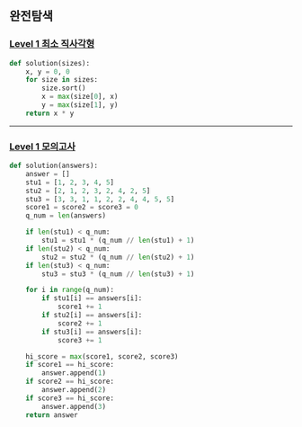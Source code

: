 ## 완전탐색

### [Level 1 최소 직사각형](https://school.programmers.co.kr/learn/courses/30/lessons/86491)

```python
def solution(sizes):
    x, y = 0, 0
    for size in sizes:
        size.sort()
        x = max(size[0], x)
        y = max(size[1], y)
    return x * y
```

---

### [Level 1 모의고사](https://school.programmers.co.kr/learn/courses/30/lessons/42840)

```python
def solution(answers):
    answer = []
    stu1 = [1, 2, 3, 4, 5]
    stu2 = [2, 1, 2, 3, 2, 4, 2, 5]
    stu3 = [3, 3, 1, 1, 2, 2, 4, 4, 5, 5]
    score1 = score2 = score3 = 0
    q_num = len(answers)

    if len(stu1) < q_num:
        stu1 = stu1 * (q_num // len(stu1) + 1)
    if len(stu2) < q_num:
        stu2 = stu2 * (q_num // len(stu2) + 1)
    if len(stu3) < q_num:
        stu3 = stu3 * (q_num // len(stu3) + 1)

    for i in range(q_num):
        if stu1[i] == answers[i]:
            score1 += 1
        if stu2[i] == answers[i]:
            score2 += 1
        if stu3[i] == answers[i]:
            score3 += 1

    hi_score = max(score1, score2, score3)
    if score1 == hi_score:
        answer.append(1)
    if score2 == hi_score:
        answer.append(2)
    if score3 == hi_score:
        answer.append(3)
    return answer
```
